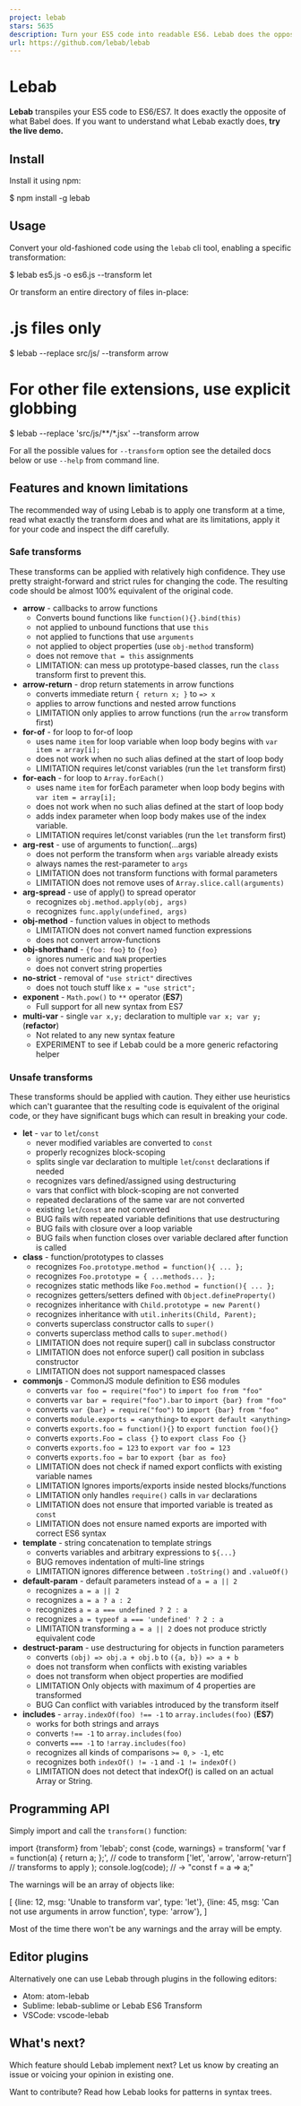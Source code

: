 ```yaml
---
project: lebab
stars: 5635
description: Turn your ES5 code into readable ES6. Lebab does the opposite of what Babel does.
url: https://github.com/lebab/lebab
---
```


Lebab
=====

**Lebab** transpiles your ES5 code to ES6/ES7. It does exactly the opposite of what Babel does. If you want to understand what Lebab exactly does, **try the live demo.**

Install
-------

Install it using npm:

$ npm install -g lebab

Usage
-----

Convert your old-fashioned code using the `lebab` cli tool, enabling a specific transformation:

$ lebab es5.js -o es6.js --transform let

Or transform an entire directory of files in-place:

# .js files only
$ lebab --replace src/js/ --transform arrow
# For other file extensions, use explicit globbing
$ lebab --replace 'src/js/\*\*/\*.jsx' --transform arrow

For all the possible values for `--transform` option see the detailed docs below or use `--help` from command line.

Features and known limitations
------------------------------

The recommended way of using Lebab is to apply one transform at a time, read what exactly the transform does and what are its limitations, apply it for your code and inspect the diff carefully.

### Safe transforms

These transforms can be applied with relatively high confidence. They use pretty straight-forward and strict rules for changing the code. The resulting code should be almost 100% equivalent of the original code.

-   **arrow** - callbacks to arrow functions
    -   Converts bound functions like `function(){}.bind(this)`
    -   not applied to unbound functions that use `this`
    -   not applied to functions that use `arguments`
    -   not applied to object properties (use `obj-method` transform)
    -   does not remove `that = this` assignments
    -   LIMITATION: can mess up prototype-based classes, run the `class` transform first to prevent this.
-   **arrow-return** - drop return statements in arrow functions
    -   converts immediate return `{ return x; }` to `=> x`
    -   applies to arrow functions and nested arrow functions
    -   LIMITATION only applies to arrow functions (run the `arrow` transform first)
-   **for-of** - for loop to for-of loop
    -   uses name `item` for loop variable when loop body begins with `var item = array[i];`
    -   does not work when no such alias defined at the start of loop body
    -   LIMITATION requires let/const variables (run the `let` transform first)
-   **for-each** - for loop to `Array.forEach()`
    -   uses name `item` for forEach parameter when loop body begins with `var item = array[i];`
    -   does not work when no such alias defined at the start of loop body
    -   adds index parameter when loop body makes use of the index variable.
    -   LIMITATION requires let/const variables (run the `let` transform first)
-   **arg-rest** - use of arguments to function(...args)
    -   does not perform the transform when `args` variable already exists
    -   always names the rest-parameter to `args`
    -   LIMITATION does not transform functions with formal parameters
    -   LIMITATION does not remove uses of `Array.slice.call(arguments)`
-   **arg-spread** - use of apply() to spread operator
    -   recognizes `obj.method.apply(obj, args)`
    -   recognizes `func.apply(undefined, args)`
-   **obj-method** - function values in object to methods
    -   LIMITATION does not convert named function expressions
    -   does not convert arrow-functions
-   **obj-shorthand** - `{foo: foo}` to `{foo}`
    -   ignores numeric and `NaN` properties
    -   does not convert string properties
-   **no-strict** - removal of `"use strict"` directives
    -   does not touch stuff like `x = "use strict";`
-   **exponent** - `Math.pow()` to `**` operator (**ES7**)
    -   Full support for all new syntax from ES7
-   **multi-var** - single `var x,y;` declaration to multiple `var x; var y;` (**refactor**)
    -   Not related to any new syntax feature
    -   EXPERIMENT to see if Lebab could be a more generic refactoring helper

### Unsafe transforms

These transforms should be applied with caution. They either use heuristics which can't guarantee that the resulting code is equivalent of the original code, or they have significant bugs which can result in breaking your code.

-   **let** - `var` to `let`/`const`
    -   never modified variables are converted to `const`
    -   properly recognizes block-scoping
    -   splits single var declaration to multiple `let`/`const` declarations if needed
    -   recognizes vars defined/assigned using destructuring
    -   vars that conflict with block-scoping are not converted
    -   repeated declarations of the same var are not converted
    -   existing `let`/`const` are not converted
    -   BUG fails with repeated variable definitions that use destructuring
    -   BUG fails with closure over a loop variable
    -   BUG fails when function closes over variable declared after function is called
-   **class** - function/prototypes to classes
    -   recognizes `Foo.prototype.method = function(){ ... };`
    -   recognizes `Foo.prototype = { ...methods... };`
    -   recognizes static methods like `Foo.method = function(){ ... };`
    -   recognizes getters/setters defined with `Object.defineProperty()`
    -   recognizes inheritance with `Child.prototype = new Parent()`
    -   recognizes inheritance with `util.inherits(Child, Parent);`
    -   converts superclass constructor calls to `super()`
    -   converts superclass method calls to `super.method()`
    -   LIMITATION does not require super() call in subclass constructor
    -   LIMITATION does not enforce super() call position in subclass constructor
    -   LIMITATION does not support namespaced classes
-   **commonjs** - CommonJS module definition to ES6 modules
    -   converts `var foo = require("foo")` to `import foo from "foo"`
    -   converts `var bar = require("foo").bar` to `import {bar} from "foo"`
    -   converts `var {bar} = require("foo")` to `import {bar} from "foo"`
    -   converts `module.exports = <anything>` to `export default <anything>`
    -   converts `exports.foo = function(){}` to `export function foo(){}`
    -   converts `exports.Foo = class {}` to `export class Foo {}`
    -   converts `exports.foo = 123` to `export var foo = 123`
    -   converts `exports.foo = bar` to `export {bar as foo}`
    -   LIMITATION does not check if named export conflicts with existing variable names
    -   LIMITATION Ignores imports/exports inside nested blocks/functions
    -   LIMITATION only handles `require()` calls in `var` declarations
    -   LIMITATION does not ensure that imported variable is treated as `const`
    -   LIMITATION does not ensure named exports are imported with correct ES6 syntax
-   **template** - string concatenation to template strings
    -   converts variables and arbitrary expressions to `${...}`
    -   BUG removes indentation of multi-line strings
    -   LIMITATION ignores difference between `.toString()` and `.valueOf()`
-   **default-param** - default parameters instead of `a = a || 2`
    -   recognizes `a = a || 2`
    -   recognizes `a = a ? a : 2`
    -   recognizes `a = a === undefined ? 2 : a`
    -   recognizes `a = typeof a === 'undefined' ? 2 : a`
    -   LIMITATION transforming `a = a || 2` does not produce strictly equivalent code
-   **destruct-param** - use destructuring for objects in function parameters
    -   converts `(obj) => obj.a + obj.b` to `({a, b}) => a + b`
    -   does not transform when conflicts with existing variables
    -   does not transform when object properties are modified
    -   LIMITATION Only objects with maximum of 4 properties are transformed
    -   BUG Can conflict with variables introduced by the transform itself
-   **includes** - `array.indexOf(foo) !== -1` to `array.includes(foo)` (**ES7**)
    -   works for both strings and arrays
    -   converts `!== -1` to `array.includes(foo)`
    -   converts `=== -1` to `!array.includes(foo)`
    -   recognizes all kinds of comparisons `>= 0`, `> -1`, etc
    -   recognizes both `indexOf() != -1` and `-1 != indexOf()`
    -   LIMITATION does not detect that indexOf() is called on an actual Array or String.

Programming API
---------------

Simply import and call the `transform()` function:

import {transform} from 'lebab';
const {code, warnings} \= transform(
  'var f = function(a) { return a; };', // code to transform
  \['let', 'arrow', 'arrow-return'\] // transforms to apply
);
console.log(code); // -> "const f = a => a;"

The warnings will be an array of objects like:

\[
  {line: 12, msg: 'Unable to transform var', type: 'let'},
  {line: 45, msg: 'Can not use arguments in arrow function', type: 'arrow'},
\]

Most of the time there won't be any warnings and the array will be empty.

Editor plugins
--------------

Alternatively one can use Lebab through plugins in the following editors:

-   Atom: atom-lebab
-   Sublime: lebab-sublime or Lebab ES6 Transform
-   VSCode: vscode-lebab

What's next?
------------

Which feature should Lebab implement next? Let us know by creating an issue or voicing your opinion in existing one.

Want to contribute? Read how Lebab looks for patterns in syntax trees.

